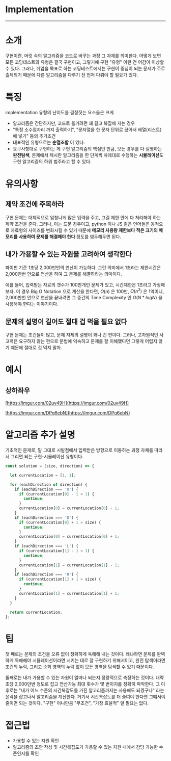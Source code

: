# Implementation

---

# 소개

구현이란, 머릿 속의 알고리즘을 코드로 바꾸는 과정 그 자체를 의미한다. 어떻게 보면 모든 코딩테스트의 유형은 결국 구현이고, 그렇기에 구현 "유형" 이란 건 어감이 이상할 수 있다. 그러나, 취업을 목표로 하는 코딩테스트에서는 구현이 중심이 되는 문제가 주로 출제되기 때문에 다른 알고리즘을 다루기 전 먼저 다뤄야 할 필요가 있다. 

# 특징

implementation 유형의 난이도를 결정짓는 요소들은 크게 

- 알고리즘은 간단하지만, 코드로 옮기려면 꽤 길고 복잡해 지는 경우
- "특정 소수점자리 까지 출력하기", "문자열을 한 문자 단위로 끊어서 배열(리스트) 에 넣기" 등의 추가조건
- 대표적인 유형으로는 **순열조합** 이 있다.
- 요구사항대로 구현하는 게 구현 알고리즘의 핵심인 만큼, 모든 경우를 다 실행하는 **완전탐색**, 문제에서 제시한 알고리즘을 한 단계씩 차례대로 수행하는 **시뮬레이션**도 구현 알고리즘의 하위 범주라고 할 수 있다.

# 유의사항

## 제약 조건에 주목하라

구현 문제는 대체적으로 엄청나게 많은 입력을 주고, 그걸 제한 안에 다 처리해야 하는 제약 조건을 준다. 그러나, 이는  드문 경우이고, python 이나 JS 같은 언어들은 동적으로 자료형의 사이즈를 변화시킬 수 있기 때문에 **메모리 사용량 제한보다 적은 크기의 메모리를 사용하여 문제를 해결해야 한다** 정도를 염두해두면 된다.

## 내가 가용할 수 있는 자원을 고려하여 생각한다

파이썬 기준 1초당 2,000만번의 연산이 가능하다. 그런 의미에서 1초라는 제한시간은 2,000만번 안으로 연산을 하여 그 문제를 해결하라는 의미이다. 

예를 들어, 입력받는 자료의 갯수가 100만개인 문제가 있고, 시간제한은 1초라고 가정해보자. 이 경우 Big O Notation 으로 계산을 한다면, $`O(n)`$ 은 100만, $`O(n^2)`$ 은 1억이니, 2,000만번 안으로 연산을 끝내려면 그 중간의 Time Complexity 인 $`O(N*logN)`$ 을 사용해야 한다는 이야기이다. 

## 문제의 설명이 길어도 절대 겁 먹을 필요 없다

구현 문제는 조건들이 많고, 문제 자체의 설명이 꽤나 긴 편이다. 그러나, 고차원적인 사고력은 요구하지 않는 편으로 문법에 익숙하고 문제를 잘 이해했다면 그렇게 어렵지 않기 떄문에 절대로 겁 먹지 말자. 

# 예시

## 상하좌우

[https://imgur.com/02uv49H](https://imgur.com/02uv49H)

[https://imgur.com/DPq6ebN](https://imgur.com/DPq6ebN)

# 알고리즘 추가 설명

기초적인 문제로, 말 그대로 시발점에서 입력받은 방향으로 이동하는 과정 자체를 따라서 그리면 되는 구현-시뮬레이션 유형이다. 

```jsx
const solution = (size, direction) => {

  let currentLocation = [1, 1];

  for (eachDirection of direction) {
    if (eachDirection === 'U') {
      if (currentLocation[0] - 1 < 1) {
        continue;
      }
      currentLocation[0] = currentLocation[0] - 1;
    }
    if (eachDirection === 'D') {
      if (currentLocation[0] + 1 > size) {
        continue;
      }
      currentLocation[0] = currentLocation[0] + 1;
    }
    if (eachDirection === 'L') {
      if (currentLocation[1] - 1 < 1) {
        continue;
      }
      currentLocation[1] = currentLocation[1] - 1;
    }
    if (eachDirection === 'R') {
      if (currentLocation[1] + 1 > size) {
        continue;
      }
      currentLocation[1] = currentLocation[1] + 1;
    }
  }

  return currentLocation;
};
```

# 팁

첫 째로는 문제의 조건을 오류 없이 정확하게 독해해 내는 것이다. 왜냐하면 문제를 완벽하게 독해해야 시뮬레이션이라면 시키는 대로 잘 구현하기 위해서이고, 완전 탐색이라면 조건의 누락, 그리고 순회 영역의 누락 없이 모든 영역을 탐색할 수 있기 때문이다. 

둘째로는 내가 가용할 수 있는 자원이 얼마나 되는지 정량적으로 측정하는 것이다. 대략 초당 2,000만번 정도로 잡고 연산가능 최대 횟수가 몇 번이지를 정확히 파악한다. 그 이후로는 "내가 어느 수준의 시간복잡도를 가진 알고리즘까지는 사용해도 되겠구나" 라는 윤곽을 잡고나서 알고리즘을 계산한다. 거기서 시간복잡도를 더 줄여야 한다면 그떄서야 줄이면 되는 것이다. "구현" 이니만큼 "무조건", "가장 효율적" 일 필요는 없다.

# 접근법

- 가용할 수 있는 자원 확인
- 알고리즘의 초안 작성 및 시간복잡도가 가용할  수 있는 자원 내에서 감당 가능한 수준인지를 확인